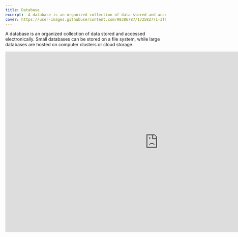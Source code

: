 ```yaml
---
title: Database
excerpt:  A database is an organized collection of data stored and accessed electronically. Small databases can be stored on a file system, while large databases are hosted on computer clusters or cloud storage
cover: https://user-images.githubusercontent.com/98386787/172582771-3f8dd688-6d11-48e4-b52b-b13a586c698b.jpeg
---
```


 A database is an organized collection of data stored and accessed electronically. Small databases can be stored on a file system, while large databases are hosted on computer clusters or cloud storage. 

<iframe src="https://docs.google.com/presentation/d/e/2PACX-1vSBt_XLrwq2sHFNuWq8smL273IiQ0x9mpMtm1O6h4IiKAkHL6ICzk1Sb9eI1ISVvfRoLmf9-6tyUD1I/embed?start=false&loop=false&delayms=3000" frameborder="0" width="960" height="569" allowFullScreen={true} mozAllowFullScreen={true} webkitAllowFullScreen={true}></iframe>
